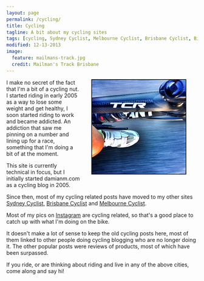```yaml
---
layout: page
permalink: /cycling/
title: Cycling
tagline: A bit about my cycling sites
tags: [cycling, Sydney Cyclist, Melbourne Cyclist, Brisbane Cyclist, Bike Racing]
modified: 12-13-2013
image:
  feature: mailmans-track.jpg
  credit: Mailman's Track Brisbane
---
```



<div style="float: right; margin: 30px; margin-top: 0;" >
<img alt="Damian Maclennan" src="/images/tcr-go-fast.jpg" />
</div>
 

I make no secret of the fact that I'm a bit of a cycling nut. I started riding in early 2005 as a way to lose some weight and get healthy, I soon started riding to work and became addicted. An addiction that saw me pinning on a number and lining up for a race, something that I'm doing a bit of at the moment.

This site is currently technical in focus, but I initially started damianm.com as a cycling blog in 2005. 

Since then, most of my cycling related posts have moved to my other sites [Sydney Cyclist][1], [Brisbane Cyclist][2] and [Melbourne Cyclist][3]. 

Most of my pics on [Instagram](http://instagram.com/damianmaclennan) are cycling related, so that's a good place to catch up with what I'm doing on the bike.

It doesn't make a lot of sense to keep the old cycling posts here, most of them linked to other people doing cycling blogging who are no longer doing it. The other popular posts were reviews of products, most of which have been surpassed.

If you ride, or are thinking about riding and live in any of the above cities, come along and say hi!


  [1]: http://www.sydneycyclist.com/
  [2]: http://www.brisbanecyclist.com/
  [3]: http://www.melbournecyclist.com/